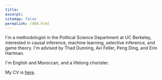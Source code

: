 ```yaml
---
title: 
excerpt: 
sitemap: false
permalink: /404.html
---
```


I'm a methodologist in the Political Science Department at UC Berkeley, interested in causal inference, machine learning, selective inference, and game theory. I'm advised by Thad Dunning, Avi Feller, Peng Ding, and Erin Hartman. 

I'm English and Moroccan, and a lifelong chorister.

My CV is [here](files/Adam_Bouyamourn_Curriculum_Vitae-1.pdf).


